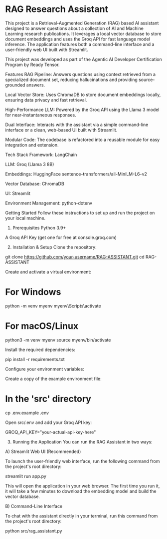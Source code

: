 # RAG Research Assistant 
This project is a Retrieval-Augmented Generation (RAG) based AI assistant designed to answer questions about a collection of AI and Machine Learning research publications. It leverages a local vector database to store document embeddings and uses the Groq API for fast language model inference. The application features both a command-line interface and a user-friendly web UI built with Streamlit.

This project was developed as part of the Agentic AI Developer Certification Program by Ready Tensor.

Features
RAG Pipeline: Answers questions using context retrieved from a specialized document set, reducing hallucinations and providing source-grounded answers.

Local Vector Store: Uses ChromaDB to store document embeddings locally, ensuring data privacy and fast retrieval.

High-Performance LLM: Powered by the Groq API using the Llama 3 model for near-instantaneous responses.

Dual Interface: Interacts with the assistant via a simple command-line interface or a clean, web-based UI built with Streamlit.

Modular Code: The codebase is refactored into a reusable  module for easy integration and extension.

Tech Stack
Framework: LangChain

LLM: Groq (Llama 3 8B)

Embeddings: HuggingFace sentence-transformers/all-MiniLM-L6-v2

Vector Database: ChromaDB

UI: Streamlit

Environment Management: python-dotenv

Getting Started
Follow these instructions to set up and run the project on your local machine.

1. Prerequisites
Python 3.9+

A Groq API Key (get one for free at console.groq.com)

2. Installation & Setup
Clone the repository:

git clone https://github.com/your-username/RAG-ASSISTANT.git
cd RAG-ASSISTANT


Create and activate a virtual environment:

# For Windows
python -m venv myenv
myenv\Scripts\activate

# For macOS/Linux
python3 -m venv myenv
source myenv/bin/activate


Install the required dependencies:

pip install -r requirements.txt


Configure your environment variables:

Create a copy of the example environment file:

# In the 'src' directory
cp .env.example .env


Open src/.env and add your Groq API key:

GROQ_API_KEY="your-actual-api-key-here"


3. Running the Application
You can run the RAG Assistant in two ways:

A) Streamlit Web UI (Recommended)

To launch the user-friendly web interface, run the following command from the project's root directory:

streamlit run app.py


This will open the application in your web browser. The first time you run it, it will take a few minutes to download the embedding model and build the vector database.

B) Command-Line Interface

To chat with the assistant directly in your terminal, run this command from the project's root directory:

python src/rag_assistant.py
